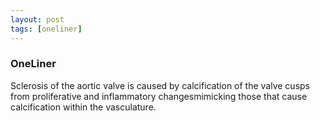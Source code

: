 ```yaml
---
layout: post
tags: [oneliner]
---
```



### OneLiner

Sclerosis of the aortic valve is caused by calcification of the valve cusps from proliferative and inflammatory changesmimicking those that cause calcification within the vasculature.
